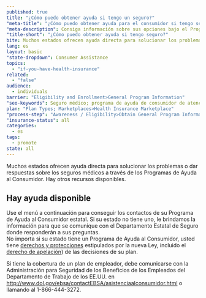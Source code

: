 ```yaml
---
published: true
title: "¿Cómo puedo obtener ayuda si tengo un seguro?"
"meta-title": "¿Cómo puedo obtener ayuda para el consumidor si tengo seguro? | CuidadoDeSalud.gov"
"meta-description": Consiga información sobre sus opciones bajo el Programa de Ayuda al Consumidor de Atención Médica en Healthcare.gov. Lea acerca de Obamacare y las opciones que le ofrece hoy
"title-short": "¿Cómo puedo obtener ayuda si tengo seguro?"
bite: Muchos estados ofrecen ayuda directa para solucionar los problemas o dar respuestas sobre los seguros médicos a través de los Programas de Ayuda al Consumidor. Hay otros recursos disponibles.
lang: es
layout: basic
"state-dropdown": Consumer Assistance 
topics: 
  - "if-you-have-health-insurance"
related: 
  - "false"
audience: 
  - individuals
barrier: "Eligibility and Enrollment>General Program Information"
"seo-keywords": Seguro médico; programa de ayuda de consumidor de atención médica
plan: "Plan Types; Marketplaces>Health Insurance Marketplace"
"process-step": "Awareness / Eligibility>Obtain General Program Information"
"insurance-status": all
categories: 
  - es
tags: 
  - promote
state: all
---
```


Muchos estados ofrecen ayuda directa para solucionar los problemas o dar respuestas sobre los seguros médicos a través de los Programas de Ayuda al Consumidor. Hay otros recursos disponibles. 

## Hay ayuda disponible
Use el menú a continuación para conseguir los contactos de su Programa de Ayuda al Consumidor estatal. Si su estado no tiene uno, le brindamos la información para que se comunique con el Departamento Estatal de Seguro donde responderán a sus preguntas.  
No importa si su estado tiene un Programa de Ayuda al Consumidor, usted tiene [derechos y protecciones](/es/how-does-the-health-care-law-protect-me) estipulados por la nueva Ley, incluido el [derecho de apelación](/es/how-do-i-appeal-a-health-insurance-companys-decision/)) de las decisiones de su plan. 

Si tiene la cobertura de un plan de empleador, debe comunicarse con la Administración para Seguridad de los Beneficios de los Empleados del Departamento de Trabajo de los EE.UU. en http://www.dol.gov/ebsa/contactEBSA/asistenciaalconsumidor.html o llamando al 1-866-444-3272.

